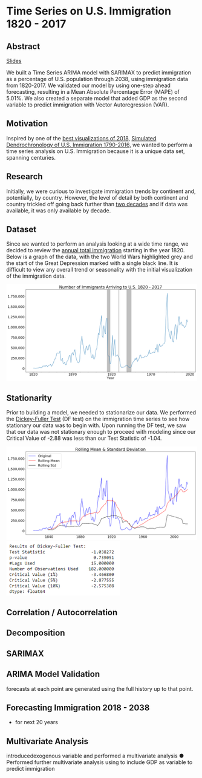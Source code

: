 # Time Series on U.S. Immigration 1820 - 2017

## Abstract
[Slides](https://docs.google.com/presentation/d/1Dd_srSt6hCC0VHzBVQKHEnJWmmlDE71OH07LxB9ks0o/edit#slide=id.p)

We built a Time Series ARIMA model with SARIMAX to predict immigration as a percentage of U.S. population through 2038, using immigration data from 1820-2017. We validated our model by using one-step ahead forecasting, resulting in a Mean Absolute Percentage Error (MAPE) of 5.01%. We also created a separate model that added GDP as the second variable to predict immigration with Vector Autoregression (VAR).


## Motivation
Inspired by one of the [best visualizations of 2018](https://qz.com/1513260/the-best-data-visualization-in-2018-according-to-data-visualization-experts/), [Simulated Dendrochronology of U.S. Immigration 1790-2016,](https://web.northeastern.edu/naturalizing-immigration-dataviz/#_ga=2.83255134.915890487.1547828814-1702138034.1547828814) we wanted to perform a time series analysis on U.S. Immigration because it is a unique data set, spanning centuries.


## Research
Initially, we were curious to investigate immigration trends by continent and, potentially, by country. However, the level of detail by both continent and country trickled off going back further than [two decades](https://www.dhs.gov/immigration-statistics/yearbook/1996_1999) and if data was available, it was only available by decade.


## Dataset
Since we wanted to perform an analysis looking at a wide time range, we decided to review the [annual total immigration](https://www.dhs.gov/immigration-statistics/population-estimates/unauthorized-resident) starting in the year 1820. Below is a graph of the data, with the two World Wars highlighted grey and the start of the Great Depression marked with a single black line. It is difficult to view any overall trend or seasonality with the initial visualization of the immigration data.  

<p align="center">
  <img width="1000" alt="1" src="https://github.com/Erika-Russi/mod_4_project/blob/master/images/imm_num_by_year.png">
</p>


## Stationarity
Prior to building a model, we needed to stationarize our data. We performed the [Dickey-Fuller Test](https://en.wikipedia.org/wiki/Dickey%E2%80%93Fuller_test) (DF test) on the immigration time series to see how stationary our data was to begin with. Upon running the DF test, we saw that our data was not stationary enough to proceed with modeling since our Critical Value of -2.88 was less than our Test Statistic of -1.04.


  <img width="600" alt="2" src="https://github.com/Erika-Russi/mod_4_project/blob/master/images/imm_num_by_year_RM_SD.png">



  <img width="300" alt="3" src="https://github.com/Erika-Russi/mod_4_project/blob/master/images/imm_num_by_year_DF1.PNG">



## Correlation / Autocorrelation


## Decomposition


## SARIMAX


## ARIMA Model Validation
 forecasts at each point are generated using the full history up to that point.


## Forecasting Immigration 2018 - 2038
- for next 20 years


## Multivariate Analysis

introducedexogenous variable and performed a multivariate analysis
● Performed further multivariate analysis using  to include GDP as variable to predict immigration

